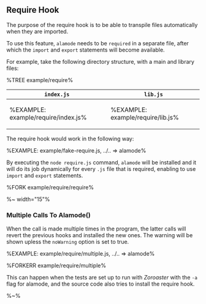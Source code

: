 ## Require Hook

The purpose of the require hook is to be able to transpile files automatically when they are imported.

To use this feature, `alamode` needs to be `required` in a separate file, after which the `import` and `export` statements will become available.

For example, take the following directory structure, with a main and library files:

%TREE example/require%

<table>
<thead>
<tr>
<th><code>index.js</code></th>
<th><code>lib.js</code></th>
</tr>
</thead>
<tbody>
<tr/><tr>
<td>

%EXAMPLE: example/require/index.js%
</td>
<td>

%EXAMPLE: example/require/lib.js%
</td>
</tr>
</tbody>
</table>


The require hook would work in the following way:

%EXAMPLE: example/fake-require.js, ../.. => alamode%

By executing the `node require.js` command, `alamode` will be installed and it will do its job dynamically for every `.js` file that is required, enabling to use `import` and `export` statements.

%FORK example/require/require%

<!-- ### Options

A number of options can be passed as the argument to the `alamode` function.

%TYPEDEF types/register.xml%

```js
require('alamode') {
  cwd:
}
``` -->

%~ width="15"%

### Multiple Calls To Alamode()

When the call is made multiple times in the program, the latter calls will revert the previous hooks and installed the new ones. The warning will be shown upless the `noWarning` option is set to true.

%EXAMPLE: example/require/multiple.js, ../.. => alamode%

%FORKERR example/require/multiple%

This can happen when the tests are set up to run with _Zoroaster_ with the `-a` flag for alamode, and the source code also tries to install the require hook.

%~%